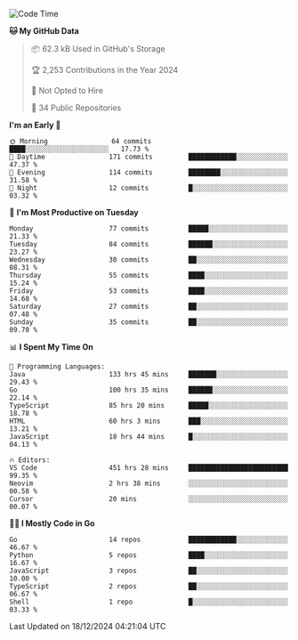 <!--START_SECTION:thansetan-waka-->
![Code Time](http://img.shields.io/badge/Code%20Time-456%20hrs%2032%20mins-blue)

**🐱 My GitHub Data** 

> 📦 62.3 kB Used in GitHub's Storage 
 > 
> 🏆 2,253 Contributions in the Year 2024
 > 
> 🚫 Not Opted to Hire
 > 
> 📜 34 Public Repositories 
 > 

**I'm an Early 🐤** 

```text
🌞 Morning                64 commits          ████░░░░░░░░░░░░░░░░░░░░░   17.73 % 
🌆 Daytime                171 commits         ████████████░░░░░░░░░░░░░   47.37 % 
🌃 Evening                114 commits         ████████░░░░░░░░░░░░░░░░░   31.58 % 
🌙 Night                  12 commits          █░░░░░░░░░░░░░░░░░░░░░░░░   03.32 % 
```

📅 **I'm Most Productive on Tuesday** 

```text
Monday                   77 commits          █████░░░░░░░░░░░░░░░░░░░░   21.33 % 
Tuesday                  84 commits          ██████░░░░░░░░░░░░░░░░░░░   23.27 % 
Wednesday                30 commits          ██░░░░░░░░░░░░░░░░░░░░░░░   08.31 % 
Thursday                 55 commits          ████░░░░░░░░░░░░░░░░░░░░░   15.24 % 
Friday                   53 commits          ████░░░░░░░░░░░░░░░░░░░░░   14.68 % 
Saturday                 27 commits          ██░░░░░░░░░░░░░░░░░░░░░░░   07.48 % 
Sunday                   35 commits          ██░░░░░░░░░░░░░░░░░░░░░░░   09.70 % 
```

📊 **I Spent My Time On** 

```text
💬 Programming Languages: 
Java                     133 hrs 45 mins     ███████░░░░░░░░░░░░░░░░░░   29.43 % 
Go                       100 hrs 35 mins     ██████░░░░░░░░░░░░░░░░░░░   22.14 % 
TypeScript               85 hrs 20 mins      █████░░░░░░░░░░░░░░░░░░░░   18.78 % 
HTML                     60 hrs 3 mins       ███░░░░░░░░░░░░░░░░░░░░░░   13.21 % 
JavaScript               18 hrs 44 mins      █░░░░░░░░░░░░░░░░░░░░░░░░   04.13 % 

🔥 Editors: 
VS Code                  451 hrs 28 mins     █████████████████████████   99.35 % 
Neovim                   2 hrs 38 mins       ░░░░░░░░░░░░░░░░░░░░░░░░░   00.58 % 
Cursor                   20 mins             ░░░░░░░░░░░░░░░░░░░░░░░░░   00.07 % 
```

**🧑‍💻 I Mostly Code in Go** 

```text
Go                       14 repos            ████████████░░░░░░░░░░░░░   46.67 % 
Python                   5 repos             ████░░░░░░░░░░░░░░░░░░░░░   16.67 % 
JavaScript               3 repos             ██░░░░░░░░░░░░░░░░░░░░░░░   10.00 % 
TypeScript               2 repos             ██░░░░░░░░░░░░░░░░░░░░░░░   06.67 % 
Shell                    1 repo              █░░░░░░░░░░░░░░░░░░░░░░░░   03.33 % 
```

Last Updated on 18/12/2024 04:21:04 UTC
<!--END_SECTION:thansetan-waka-->